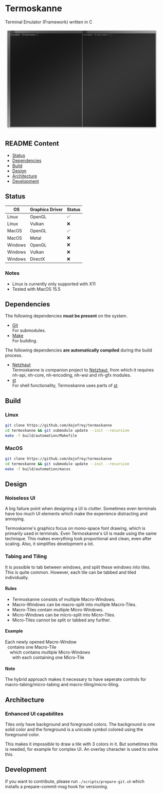 # Termoskanne

Terminal Emulator (Framework) written in C

![Screenshot](./build/termoskanne.png)

## README Content

 - [Status](#Status)
 - [Dependencies](#Dependencies)
 - [Build](#Build)
 - [Design](#Design)
 - [Architecture](#Architecture)
 - [Development](#Development)

## Status

| OS | Graphics Driver | Status |
| --- | --- | --- |
| Linux  | OpenGL  | &#x2705; |
| Linux  | Vulkan  | &#x274C; |
| MacOS   | OpenGL  | &#x2705; |
| MacOS   | Metal   | &#x274C; |
| Windows | OpenGL  | &#x274C; |
| Windows | Vulkan  | &#x274C; |
| Windows | DirectX | &#x274C; |

### Notes

- Linux is currently only supported with X11
- Tested with MacOS 15.5

## Dependencies

The following dependencies **must be present** on the system. 

 * [Git](https://git-scm.com)  
For submodules.
 * [Make](https://www.gnu.org/software/make)  
For building. 

The following dependencies **are automatically compiled** during the build process.

 * [Netzhaut](https://github.com/dajofrey/netzhaut)  
Termoskanne is companion project to [Netzhaut](https://github.com/dajofrey/netzhaut), from which it requires nh-api, nh-core, nh-encoding, nh-wsi and nh-gfx modules.
 * [st](https://st.suckless.org/)  
For shell functionality, Termoskanne uses parts of [st](https://st.suckless.org/).   

## Build

### Linux

```bash
git clone https://github.com/dajofrey/termoskanne
cd termoskanne && git submodule update --init --recursive    
make -f build/automation/Makefile
```

### MacOS

```bash
git clone https://github.com/dajofrey/termoskanne
cd termoskanne && git submodule update --init --recursive    
make -f build/automation/macos
```

## Design

### Noiseless UI
A big failure point when designing a UI is clutter. Sometimes even terminals have too much UI elements which make the experience distracting and annoying.

Termoskanne's graphics focus on mono-space font drawing, which is primarily used in terminals. Even Termoskanne's UI is made using the same technique. This makes everything look proportional and clean, even after scaling. Also, it simplifies development a lot. 
   
### Tabing and Tiling  
It is possible to tab between windows, and split these windows into tiles. This is quite common. However, each tile can be tabbed and tiled individually.

#### Rules

* Termoskanne consists of multiple Macro-Windows. 
* Macro-Windows can be macro-split into multiple Macro-Tiles.
* Macro-Tiles contain multiple Micro-Windows.  
* Micro-Windows can be micro-split into Micro-Tiles.   
* Micro-Tiles cannot be split or tabbed any further.  
 
#### Example

Each newly opened Macro-Window  
&nbsp; contains one Macro-Tile   
&nbsp; &nbsp; which contains multiple Micro-Windows  
&nbsp; &nbsp; &nbsp; with each containing one Micro-Tile  

#### Note 
The hybrid approach makes it necessary to have seperate controls for macro-tabing/micro-tabing and macro-tiling/micro-tiling.

## Architecture

### Enhanced UI capabilites 
Tiles only have background and foreground colors. The background is one solid color and the foreground is a unicode symbol colored using the foreground color.  

This makes it impossible to draw a tile with 3 colors in it. But sometimes this is needed, for example for complex UI. An overlay character is used to solve this.


## Development
If you want to contribute, please run `./scripts/prepare-git.sh` which installs a prepare-commit-msg hook for versioning.
